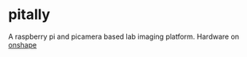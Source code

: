 # pitally

A raspberry pi and picamera based lab imaging platform.
Hardware on [onshape](https://cad.onshape.com/documents/cf9f37195913f431f8375d34/w/c2e04ab47fb4c5c44034306a/e/ab15e3771b1930967d984c4c)
